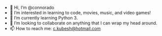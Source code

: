 - 👋 Hi, I’m @connorado 
- 👀 I’m interested in learning to code, movies, music, and video games!
- 🌱 I’m currently learning Python 3.
- 💞️ I’m looking to collaborate on anything that I can wrap my head around.
- 📫 How to reach me: c.kubesh@hotmail.com

<!---
connorado/connorado is a ✨ special ✨ repository because its `README.md` (this file) appears on your GitHub profile.
You can click the Preview link to take a look at your changes.
--->
